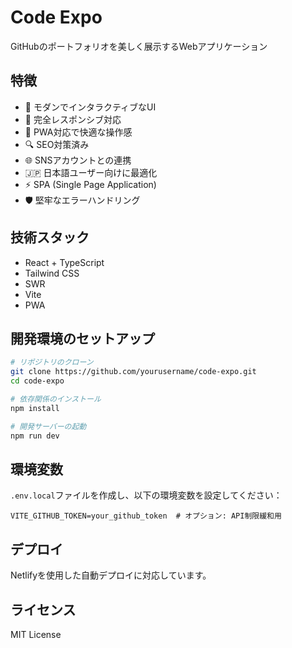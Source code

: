 # Code Expo

GitHubのポートフォリオを美しく展示するWebアプリケーション

## 特徴

- 🎨 モダンでインタラクティブなUI
- 📱 完全レスポンシブ対応
- 🚀 PWA対応で快適な操作感
- 🔍 SEO対策済み
- 🌐 SNSアカウントとの連携
- 🇯🇵 日本語ユーザー向けに最適化
- ⚡ SPA (Single Page Application)
- 🛡️ 堅牢なエラーハンドリング

## 技術スタック

- React + TypeScript
- Tailwind CSS
- SWR
- Vite
- PWA

## 開発環境のセットアップ

```bash
# リポジトリのクローン
git clone https://github.com/yourusername/code-expo.git
cd code-expo

# 依存関係のインストール
npm install

# 開発サーバーの起動
npm run dev
```

## 環境変数

`.env.local`ファイルを作成し、以下の環境変数を設定してください：

```env
VITE_GITHUB_TOKEN=your_github_token  # オプション: API制限緩和用
```

## デプロイ

Netlifyを使用した自動デプロイに対応しています。

## ライセンス

MIT License